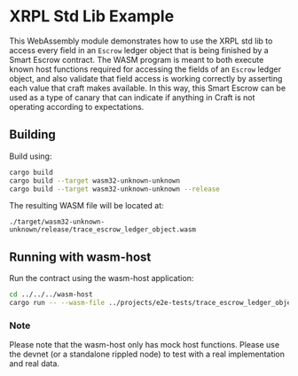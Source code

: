 # XRPL Std Lib Example

This WebAssembly module demonstrates how to use the XRPL std lib to access every field in an `Escrow` ledger object that
is being finished by a Smart Escrow contract. The WASM program is meant to both execute known host functions required
for accessing the fields of an `Escrow` ledger object, and also validate that field access is working correctly by
asserting each value that craft makes available. In this way, this Smart Escrow can be used as a type of canary that can
indicate if anything in Craft is not operating according to expectations.

## Building

Build using:

```bash
cargo build
cargo build --target wasm32-unknown-unknown
cargo build --target wasm32-unknown-unknown --release
```

The resulting WASM file will be located at:

```
./target/wasm32-unknown-unknown/release/trace_escrow_ledger_object.wasm
```

## Running with wasm-host

Run the contract using the wasm-host application:

```bash
cd ../../../wasm-host
cargo run -- --wasm-file ../projects/e2e-tests/trace_escrow_ledger_object/target/wasm32-unknown-unknown/release/trace_escrow_ledger_object.wasm --project e2e-tests/trace_escrow_ledger_object
```

### Note

Please note that the wasm-host only has mock host functions. Please use the devnet (or a standalone rippled node) to
test with a real implementation and real data.
